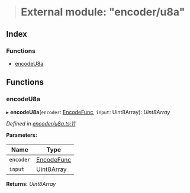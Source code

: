 > # External module: "encoder/u8a"

## Index

### Functions

* [encodeU8a](_encoder_u8a_.md#encodeu8a)

## Functions

###  encodeU8a

▸ **encodeU8a**(`encoder`: [EncodeFunc](_encoder_types_.md#encodefunc), `input`: Uint8Array): *Uint8Array*

*Defined in [encoder/u8a.ts:11](https://github.com/polkadot-js/common/blob/ef38591/packages/util-rlp/src/encoder/u8a.ts#L11)*

**Parameters:**

Name | Type |
------ | ------ |
`encoder` | [EncodeFunc](_encoder_types_.md#encodefunc) |
`input` | Uint8Array |

**Returns:** *Uint8Array*